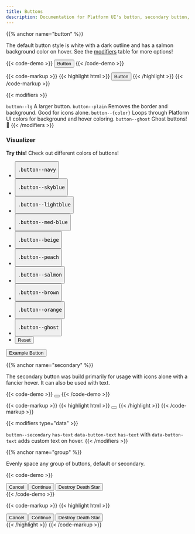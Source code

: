 ```yaml
---
title: Buttons
description: Documentation for Platform UI's button, secondary button, and button group components.
---
```

{{% anchor name="button" %}}

The default button style is white with a dark outline and has a salmon background color on hover. See the [modifiers](#modifiers) table for more options!


{{< code-demo >}}
<button class="button">Button</button>
{{< /code-demo >}}

{{< code-markup >}}
{{< highlight html >}}
<button class="button">Button</button>
{{< /highlight >}} 
{{< /code-markup >}}

{{< modifiers >}}
<tr>
  <td data-label="Modifier">
    <code>button--lg</code>
  </td>
  <td data-label="Behavior">
    A larger button.
  </td>
</tr>
<tr>
  <td data-label="Modifier">
    <code>button--plain</code>
  </td>
  <td data-label="Behavior">
    Removes the border and background. 
    Good for icons alone.
  </td>
</tr>
<tr>
  <td data-label="Modifier">
    <code>button--{color}</code>
  </td>
  <td data-label="Behavior">
    Loops through Platform UI colors for background and hover coloring.
  </td>
</tr>
<tr>
  <td data-label="Modifier">
    <code>button--ghost</code>
  </td>
  <td data-label="Behavior">
    Ghost buttons! 👻
  </td>
</tr>
{{< /modifiers >}}

<section class="p-0 my-4">
  <h3 class="text--light text--size-md mb-3">Visualizer</h3>
  <div class="linear-gradient text--purple px-4 py-3 block-container rounded-tl--2 rounded-tr--2" 
      data-gradient-direction="0deg"
      data-gradient-start="lavender"
      data-gradient-stop="lavender">
    <i class="pi-rocket mr-1"></i>
    <strong class="mr-1">Try this!</strong> 
    Check out different colors of buttons!
  </div>
  <div class="visualizer block-container p-3 py-4 border border--color-lighter border--width-5 tablet-up-2 mb-4">
    <div class="actions block">
      <ul class="list">
        <li>
          <button class="button" data-example-elements="button--navy">
            <pre>.button--navy</pre>
          </button>
        </li>
        <li>
          <button class="button" data-example-elements="button--skyblue">
            <pre>.button--skyblue</pre>
          </button>
        </li>
        <li>
          <button class="button" data-example-elements="button--lightblue">
            <pre>.button--lightblue</pre>
          </button>
        </li>
        <li>
          <button class="button" data-example-elements="button--med-blue">
            <pre>.button--med-blue</pre>
          </button>
        </li>
        <li>
          <button class="button" data-example-elements="button--beige">
            <pre>.button--beige</pre>
          </button>
        </li>
        <li>
          <button class="button" data-example-elements="button--peach">
            <pre>.button--peach</pre>
          </button>
        </li>
        <li>
          <button class="button" data-example-elements="button--salmon">
            <pre>.button--salmon</pre>
          </button>
        </li>
        <li>
          <button class="button" data-example-elements="button--brown">
            <pre>.button--brown</pre>
          </button>
        </li>
        <li>
          <button class="button" data-example-elements="button--orange">
            <pre>.button--orange</pre>
          </button>
        </li>
        <li>
          <button class="button" data-example-elements="button--ghost text--white">
            <pre>.button--ghost</pre>
          </button>
        </li>
        <li>
          <button class="button button--salmon text--white" data-reset="true">
            Reset
          </button>
        </li>
      </ul>
    </div>
    <div class="results rounded-2 block background--dark p-3" data-default-class="flex flex--center-content">
      <button class="button">
        Example Button
      </button>
    </div>
  </div>
<section>

{{% anchor name="secondary" %}}

The secondary button was build primarily for usage with icons alone with a fancier hover. It can also be used with text.

{{< code-demo >}}
<button class="button button--secondary"><i class="pi-download"></i></button>
{{< /code-demo >}}

{{< code-markup >}}
{{< highlight html >}}
<button class="button button--secondary"><i class="pi-download"></i></button>
{{< /highlight >}} 
{{< /code-markup >}}

{{< modifiers type="data" >}}
<tr>
  <td data-label="Modifier">
    <code>button--secondary</code>
  </td>
  <td data-label="Secondary Modifier">
    <code>has-text</code>
  </td>
  <td data-label="Data Attribute">
    <code>data-button-text</code>
  </td>
  <td data-label="Behavior">
    <code>has-text</code> with <code>data-button-text</code> adds custom text on hover.
  </td>
</tr>
{{< /modifiers >}}

{{% anchor name="group" %}}

Evenly space any group of buttons, default or secondary.

{{< code-demo >}}
<div class="button-group">
  <button class="button">Cancel</button>
  <button class="button">Continue</button>
  <button class="button">Destroy Death Star</button>
</div>
{{< /code-demo >}}

{{< code-markup >}}
{{< highlight html >}}
<div class="button-group">
  <button class="button">Cancel</button>
  <button class="button">Continue</button>
  <button class="button">Destroy Death Star</button>
</div>
{{< /highlight >}} 
{{< /code-markup >}}
